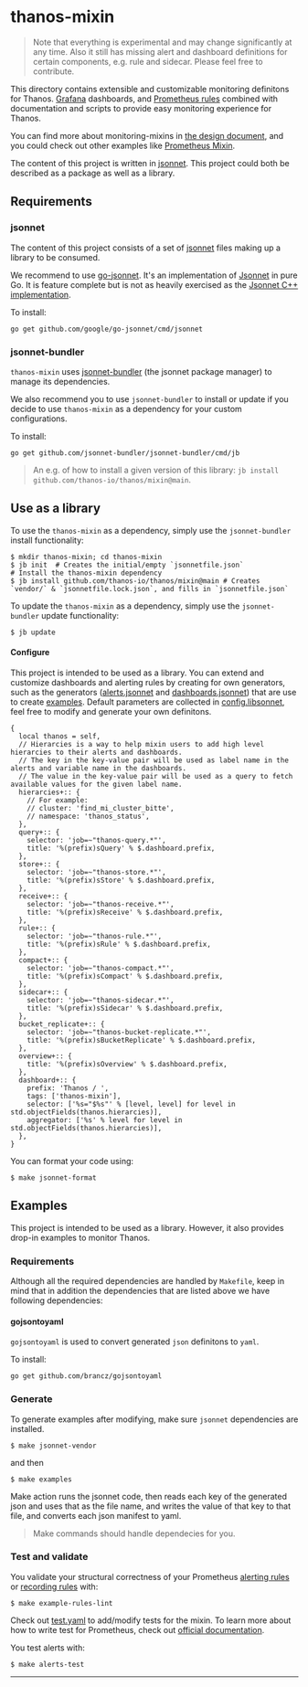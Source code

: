 # thanos-mixin

> Note that everything is experimental and may change significantly at any time.
> Also it still has missing alert and dashboard definitions for certain components, e.g. rule and sidecar. Please feel free to contribute.

This directory contains extensible and customizable monitoring definitons for Thanos. [Grafana](http://grafana.com/) dashboards, and [Prometheus rules](https://prometheus.io/docs/prometheus/latest/configuration/recording_rules/) combined with documentation and scripts to provide easy monitoring experience for Thanos.

You can find more about monitoring-mixins in [the design document](https://docs.google.com/document/d/1A9xvzwqnFVSOZ5fD3blKODXfsat5fg6ZhnKu9LK3lB4/edit#heading=h.gt9r2h2gklj3), and you could check out other examples like [Prometheus Mixin](https://github.com/prometheus/prometheus/tree/master/documentation/prometheus-mixin).

The content of this project is written in [jsonnet](http://jsonnet.org/). This project could both be described as a package as well as a library.

## Requirements

### jsonnet

The content of this project consists of a set of [jsonnet](http://jsonnet.org/) files making up a library to be consumed.

We recommend to use [go-jsonnet](https://github.com/google/go-jsonnet). It's an implementation of [Jsonnet](http://jsonnet.org/) in pure Go. It is feature complete but is not as heavily exercised as the [Jsonnet C++ implementation](https://github.com/google/jsonnet).

To install:

```shell
go get github.com/google/go-jsonnet/cmd/jsonnet
```

### jsonnet-bundler

`thanos-mixin` uses [jsonnet-bundler](https://github.com/jsonnet-bundler/jsonnet-bundler#install) (the jsonnet package manager) to manage its dependencies.

We also recommend you to use `jsonnet-bundler` to install or update if you decide to use `thanos-mixin` as a dependency for your custom configurations.

To install:

```shell
go get github.com/jsonnet-bundler/jsonnet-bundler/cmd/jb
```

> An e.g. of how to install a given version of this library: `jb install github.com/thanos-io/thanos/mixin@main`.

## Use as a library

To use the `thanos-mixin` as a dependency, simply use the `jsonnet-bundler` install functionality:
```shell
$ mkdir thanos-mixin; cd thanos-mixin
$ jb init  # Creates the initial/empty `jsonnetfile.json`
# Install the thanos-mixin dependency
$ jb install github.com/thanos-io/thanos/mixin@main # Creates `vendor/` & `jsonnetfile.lock.json`, and fills in `jsonnetfile.json`
```

To update the `thanos-mixin` as a dependency, simply use the `jsonnet-bundler` update functionality:
```shell
$ jb update
```

#### Configure

This project is intended to be used as a library. You can extend and customize dashboards and alerting rules by creating for own generators, such as the generators ([alerts.jsonnet](alerts.jsonnet) and [dashboards.jsonnet](dashboards.jsonnet)) that are use to create [examples](/examples). Default parameters are collected in [config.libsonnet](config.libsonnet), feel free to modify and generate your own definitons.

[embedmd]:# (config.libsonnet)
```libsonnet
{
  local thanos = self,
  // Hierarcies is a way to help mixin users to add high level hierarcies to their alerts and dashboards.
  // The key in the key-value pair will be used as label name in the alerts and variable name in the dashboards.
  // The value in the key-value pair will be used as a query to fetch available values for the given label name.
  hierarcies+:: {
    // For example:
    // cluster: 'find_mi_cluster_bitte',
    // namespace: 'thanos_status',
  },
  query+:: {
    selector: 'job=~"thanos-query.*"',
    title: '%(prefix)sQuery' % $.dashboard.prefix,
  },
  store+:: {
    selector: 'job=~"thanos-store.*"',
    title: '%(prefix)sStore' % $.dashboard.prefix,
  },
  receive+:: {
    selector: 'job=~"thanos-receive.*"',
    title: '%(prefix)sReceive' % $.dashboard.prefix,
  },
  rule+:: {
    selector: 'job=~"thanos-rule.*"',
    title: '%(prefix)sRule' % $.dashboard.prefix,
  },
  compact+:: {
    selector: 'job=~"thanos-compact.*"',
    title: '%(prefix)sCompact' % $.dashboard.prefix,
  },
  sidecar+:: {
    selector: 'job=~"thanos-sidecar.*"',
    title: '%(prefix)sSidecar' % $.dashboard.prefix,
  },
  bucket_replicate+:: {
    selector: 'job=~"thanos-bucket-replicate.*"',
    title: '%(prefix)sBucketReplicate' % $.dashboard.prefix,
  },
  overview+:: {
    title: '%(prefix)sOverview' % $.dashboard.prefix,
  },
  dashboard+:: {
    prefix: 'Thanos / ',
    tags: ['thanos-mixin'],
    selector: ['%s="$%s"' % [level, level] for level in std.objectFields(thanos.hierarcies)],
    aggregator: ['%s' % level for level in std.objectFields(thanos.hierarcies)],
  },
}
```

You can format your code using:
```shell
$ make jsonnet-format
```

## Examples

This project is intended to be used as a library. However, it also provides drop-in examples to monitor Thanos.

### Requirements

Although all the required dependencies are handled by `Makefile`, keep in mind that in addition the dependencies that are listed above we have following dependencies:

#### gojsontoyaml

`gojsontoyaml` is used to convert generated `json` definitons to `yaml`.

To install:
```shell
go get github.com/brancz/gojsontoyaml
```

### Generate

To generate examples after modifying, make sure `jsonnet` dependencies are installed.
```shell
$ make jsonnet-vendor
```

and then

```shell
$ make examples
```

Make action runs the jsonnet code, then reads each key of the generated json and uses that as the file name, and writes the value of that key to that file, and converts each json manifest to yaml.

> Make commands should handle dependecies for you.

### Test and validate

You validate your structural correctness of your Prometheus [alerting rules](https://prometheus.io/docs/prometheus/latest/configuration/alerting_rules/) or [recording rules](https://prometheus.io/docs/prometheus/latest/configuration/recording_rules/) with:

```shell
$ make example-rules-lint
```

Check out [test.yaml](/examples/alerts/tests.yaml) to add/modify tests for the mixin. To learn more about how to write test for Prometheus, check out [official documentation](https://www.prometheus.io/docs/prometheus/latest/configuration/unit_testing_rules/).

You test alerts with:

```shell
$ make alerts-test
```

---
